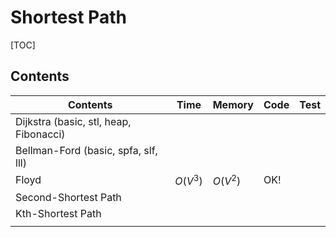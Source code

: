# Shortest Path



[TOC]



## Contents

| Contents                               | Time     | Memory   | Code | Test |
| -------------------------------------- | -------- | -------- | ---- | ---- |
| Dijkstra (basic, stl, heap, Fibonacci) |          |          |      |      |
| Bellman-Ford (basic, spfa, slf, lll)   |          |          |      |      |
| Floyd                                  | $O(V^3)$ | $O(V^2)$ | OK!  |      |
| Second-Shortest Path                   |          |          |      |      |
| Kth-Shortest Path                      |          |          |      |      |
|                                        |          |          |      |      |
